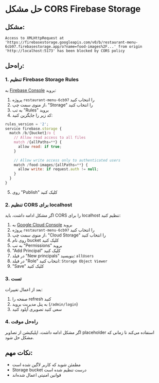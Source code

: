 # حل مشکل CORS Firebase Storage

## مشکل:
```
Access to XMLHttpRequest at 'https://firebasestorage.googleapis.com/v0/b/restaurant-menu-6cb97.firebasestorage.app/o?name=food-images%2F...' from origin 'http://localhost:5173' has been blocked by CORS policy
```

## راه‌حل:

### 1. تنظیم Firebase Storage Rules
به [Firebase Console](https://console.firebase.google.com) بروید:

1. پروژه `restaurant-menu-6cb97` را انتخاب کنید
2. از منوی سمت چپ، "Storage" را انتخاب کنید
3. به تب "Rules" بروید
4. کد زیر را جایگزین کنید:

```javascript
rules_version = '2';
service firebase.storage {
  match /b/{bucket}/o {
    // Allow read access to all files
    match /{allPaths=**} {
      allow read: if true;
    }
    
    // Allow write access only to authenticated users
    match /food-images/{allPaths=**} {
      allow write: if request.auth != null;
    }
  }
}
```

5. روی "Publish" کلیک کنید

### 2. تنظیم CORS برای localhost
اگر مشکل ادامه داشت، باید CORS را برای localhost تنظیم کنید:

1. به [Google Cloud Console](https://console.cloud.google.com) بروید
2. پروژه `restaurant-menu-6cb97` را انتخاب کنید
3. از منوی سمت چپ، "Cloud Storage" را انتخاب کنید
4. روی نام bucket کلیک کنید
5. به تب "Permissions" بروید
6. "Add Principal" کلیک کنید
7. در فیلد "New principals" بنویسید: `allUsers`
8. در فیلد "Role" انتخاب کنید: `Storage Object Viewer`
9. "Save" کلیک کنید

### 3. تست
بعد از اعمال تغییرات:
1. صفحه را refresh کنید
2. به پنل مدیریت بروید (`/admin/login`)
3. سعی کنید تصویری آپلود کنید

### 4. راه‌حل موقت
اگر مشکل ادامه داشت، اپلیکیشن از تصاویر placeholder استفاده می‌کند تا زمانی که مشکل حل شود.

## نکات مهم:
- مطمئن شوید که کاربر لاگین شده است
- Storage bucket درست تنظیم شده است
- قوانین امنیتی اعمال شده‌اند
